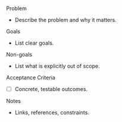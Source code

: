 # <Spec Title>

Problem
- Describe the problem and why it matters.

Goals
- List clear goals.

Non-goals
- List what is explicitly out of scope.

Acceptance Criteria
- [ ] Concrete, testable outcomes.

Notes
- Links, references, constraints.
